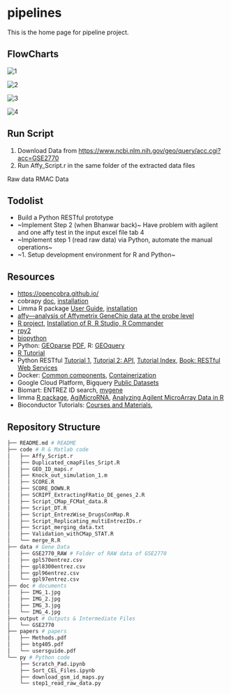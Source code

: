 # pipelines

This is the home page for pipeline project.

## FlowCharts
![1](./doc/IMG_1.jpg)

![2](./doc/IMG_2.jpg)

![3](./doc/IMG_3.jpg)

![4](./doc/IMG_4.jpg)

## Run Script
1. Download Data from https://www.ncbi.nlm.nih.gov/geo/query/acc.cgi?acc=GSE2770
2. Run Affy_Script.r in the same folder of the extracted data files

Raw data
RMAC Data

## Todolist
* Build a Python RESTful prototype
* ~Implement Step 2 (when Bhanwar back)~ Have problem with agilent and one affy test in the input excel file tab 4
* ~Implement step 1 (read raw data) via Python, automate the manual operations~
* ~1. Setup development environment for R and Python~



## Resources
* https://opencobra.github.io/
* cobrapy [doc](https://cobrapy.readthedocs.io/en/stable/), [installation](https://github.com/opencobra/cobrapy/blob/master/INSTALL.rst)
* Limma R package [User Guide](https://www.bioconductor.org/packages/release/bioc/vignettes/limma/inst/doc/usersguide.pdf), [installation](https://bioconductor.org/packages/release/bioc/html/limma.html)
* [affy—analysis of Affymetrix GeneChip data at the probe level](./papers/btg405.pdf)
* [R project](https://www.r-project.org/), [Installation of R, R Studio, R Commander](https://www.andrewheiss.com/blog/2012/04/17/install-r-rstudio-r-commander-windows-osx/)
* [rpy2](https://rpy2.readthedocs.io)
* [biopython](https://biopython.org/wiki/Packages)
* Python: [GEOparse](https://geoparse.readthedocs.io/) [PDF](./doc/geoparse.pdf), R: [GEOquery](https://bioconductor.org/packages/release/bioc/html/GEOquery.html)
* [R Tutorial](https://www.cyclismo.org/tutorial/R/index.html)
* Python RESTful [Tutorial 1](https://kite.com/blog/python/flask-sqlalchemy-tutorial/), [Tutorial 2: API](https://kite.com/blog/python/flask-restful-api-tutorial/), [Tutorial Index](https://realpython.com/tutorials/api/), [Book: RESTful Web Services](http://restfulwebapis.org/RESTful_Web_Services/)
* Docker: [Common components](https://www.digitalocean.com/community/tutorials/the-docker-ecosystem-an-introduction-to-common-components), [Containerization](https://www.digitalocean.com/community/tutorials/the-docker-ecosystem-an-overview-of-containerization)
* Google Cloud Platform, Bigquery [Public Datasets](https://www.reddit.com/r/bigquery/wiki/datasets)
* Biomart: ENTREZ ID search, [mygene](https://mygene.info/)
* limma [R package](http://bioconductor.org/packages/release/bioc/html/limma.html), [AgiMicroRNA](https://bioconductor.org/packages/release/bioc/html/AgiMicroRna.html), [Analyzing Agilent MicroArray Data in R](https://support.bioconductor.org/p/96655/)
* Bioconductor Tutorials: [Courses and Materials](http://master.bioconductor.org/help/course-materials/),


## Repository Structure

```bash
├── README.md # README
├── code # R & Matlab code
│   ├── Affy_Script.r
│   ├── Duplicated_cmapFiles_Sript.R
│   ├── GEO_ID_maps.r
│   ├── Knock_out_simulation_1.m
│   ├── SCORE.R
│   ├── SCORE_DOWN.R
│   ├── SCRIPT_ExtractingFRatio_DE_genes_2.R
│   ├── Script_CMap_FCMat_data.R
│   ├── Script_DT.R
│   ├── Script_EntrezWise_DrugsConMap.R
│   ├── Script_Replicating_multiEntrezIDs.r
│   ├── Script_merging_data.txt
│   ├── Validation_withCMap_STAT.R
│   └── merge_R.R
├── data # Gene Data
│   ├── GSE2770_RAW # Folder of RAW data of GSE2770
│   ├── gpl570entrez.csv
│   ├── gpl8300entrez.csv
│   ├── gpl96entrez.csv
│   └── gpl97entrez.csv
├── doc # documents
│   ├── IMG_1.jpg
│   ├── IMG_2.jpg
│   ├── IMG_3.jpg
│   └── IMG_4.jpg
├── output # Outputs & Intermediate Files
│   └── GSE2770
├── papers # papers
│   ├── Methods.pdf
│   ├── btg405.pdf
│   └── usersguide.pdf
└── py # Python code
    ├── Scratch_Pad.ipynb
    ├── Sort_CEL_Files.ipynb
    ├── download_gsm_id_maps.py
    └── step1_read_raw_data.py
```
